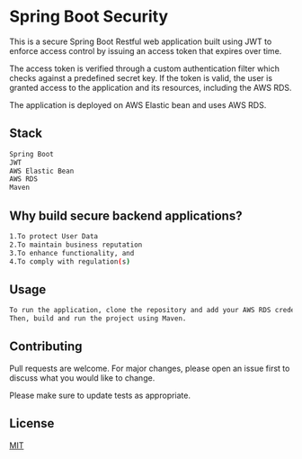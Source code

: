 # Spring Boot Security

This is a secure Spring Boot Restful web application built using JWT to enforce access control by issuing an access token that expires over time.

The access token is verified through a custom authentication filter which checks against a predefined secret key. If the token is valid, the user is granted access to the application and its resources, including the AWS RDS.

The application is deployed on AWS Elastic bean and uses AWS RDS.

## Stack
```bash
Spring Boot
JWT
AWS Elastic Bean
AWS RDS
Maven
```

## Why build secure backend applications?

```bash
1.To protect User Data
2.To maintain business reputation
3.To enhance functionality, and
4.To comply with regulation(s)
```

## Usage

```bash
To run the application, clone the repository and add your AWS RDS credentials in the 'application.properties' file.
Then, build and run the project using Maven.
```

## Contributing

Pull requests are welcome. For major changes, please open an issue first
to discuss what you would like to change.

Please make sure to update tests as appropriate.

## License

[MIT](https://choosealicense.com/licenses/mit/)
